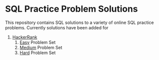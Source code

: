 # SQL Practice Problem Solutions

This repository contains SQL solutions to a variety of online SQL practice problems. Currently solutions have been added for
1. [HackerRank](HackerRank)
	1. [Easy](HackerRank/Easy) Problem Set
	1. [Medium](HackerRank/Medium) Problem Set
	1. [Hard](HackerRank/Hard) Problem Set
